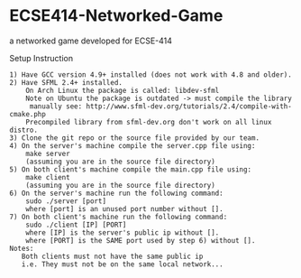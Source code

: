 # ECSE414-Networked-Game
a networked game developed for ECSE-414

Setup Instruction

    1) Have GCC version 4.9+ installed (does not work with 4.8 and older).
    2) Have SFML 2.4+ installed.
        On Arch Linux the package is called: libdev-sfml
        Note on Ubuntu the package is outdated -> must compile the library
         manually see: http://www.sfml-dev.org/tutorials/2.4/compile-with-cmake.php
        Precompiled library from sfml-dev.org don't work on all linux distro.
    3) Clone the git repo or the source file provided by our team.
    4) On the server's machine compile the server.cpp file using:
        make server
        (assuming you are in the source file directory)
    5) On both client's machine compile the main.cpp file using:
        make client
        (assuming you are in the source file directory)
    6) On the server's machine run the following command:
        sudo ./server [port]
        where [port] is an unused port number without [].
    7) On both client's machine run the following command:
        sudo ./client [IP] [PORT]
        where [IP] is the server's public ip without [].
        where [PORT] is the SAME port used by step 6) without [].
    Notes:
       Both clients must not have the same public ip
       i.e. They must not be on the same local network...
